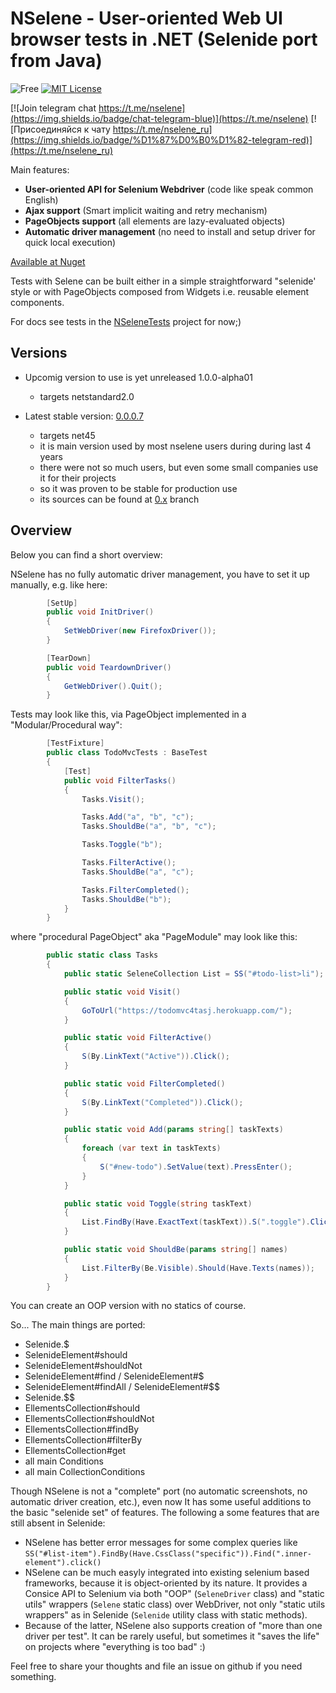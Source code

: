 # NSelene - User-oriented Web UI browser tests in .NET (Selenide port from Java)

![Free](https://img.shields.io/badge/free-open--source-green.svg)
[![MIT License](http://img.shields.io/badge/license-MIT-green.svg)](https://github.com/yashaka/nselene/blob/master/LICENSE)

[![Join telegram chat https://t.me/nselene](https://img.shields.io/badge/chat-telegram-blue)](https://t.me/nselene)
[![Присоединяйся к чату https://t.me/nselene_ru](https://img.shields.io/badge/%D1%87%D0%B0%D1%82-telegram-red)](https://t.me/nselene_ru)


Main features:

- **User-oriented API for Selenium Webdriver** (code like speak common English)
- **Ajax support** (Smart implicit waiting and retry mechanism)
- **PageObjects support** (all elements are lazy-evaluated objects)
- **Automatic driver management** (no need to install and setup driver for quick local execution)

[Available at Nuget](www.nuget.org/packages/NSelene)

Tests with Selene can be built either in a simple straightforward "selenide' style or with PageObjects composed from Widgets i.e. reusable element components.

For docs see tests in the [NSeleneTests](https://github.com/yashaka/NSelene/blob/master/NSeleneTests) project for now;)

## Versions
  
* Upcomig version to use is yet unreleased 1.0.0-alpha01
  * targets netstandard2.0

* Latest stable version: [0.0.0.7](https://www.nuget.org/packages/NSelene/0.0.0.7)
  * targets net45
  * it is main version used by most nselene users during during last 4 years
  * there were not so much users, but even some small companies use it for their projects
  * so it was proven to be stable for production use
  * its sources can be found at [0.x](https://github.com/yashaka/nselene/tree/0.x) branch

## Overview

Below you can find a short overview:

NSelene has no fully automatic driver management, you have to set it up manually, e.g. like here: 
```csharp
        [SetUp]
        public void InitDriver()
        {
            SetWebDriver(new FirefoxDriver());
        }

        [TearDown]
        public void TeardownDriver()
        {
            GetWebDriver().Quit();
        }
```

Tests may look like this, via PageObject implemented in a "Modular/Procedural way":

```csharp
        [TestFixture]
        public class TodoMvcTests : BaseTest
        {
            [Test]
            public void FilterTasks()
            {
                Tasks.Visit();

                Tasks.Add("a", "b", "c");
                Tasks.ShouldBe("a", "b", "c");

                Tasks.Toggle("b"); 

                Tasks.FilterActive();
                Tasks.ShouldBe("a", "c");

                Tasks.FilterCompleted();
                Tasks.ShouldBe("b");
            }
        }
```

where "procedural PageObject" aka "PageModule" may look like this:

```csharp
        public static class Tasks
        {
            public static SeleneCollection List = SS("#todo-list>li"); 

            public static void Visit()
            {
                GoToUrl("https://todomvc4tasj.herokuapp.com/");
            }

            public static void FilterActive()
            {
                S(By.LinkText("Active")).Click();
            }

            public static void FilterCompleted()
            {
                S(By.LinkText("Completed")).Click();
            }

            public static void Add(params string[] taskTexts)
            {
                foreach (var text in taskTexts) 
                {
                    S("#new-todo").SetValue(text).PressEnter();
                }
            }

            public static void Toggle(string taskText)
            {
                List.FindBy(Have.ExactText(taskText)).S(".toggle").Click();
            }

            public static void ShouldBe(params string[] names)
            {
                List.FilterBy(Be.Visible).Should(Have.Texts(names));
            }
        }
```

You can create an OOP version with no statics of course.

So... 
The main things are ported: 
- Selenide.$
- SelenideElement#should
- SelenideElement#shouldNot
- SelenideElement#find / SelenideElement#$
- SelenideElement#findAll / SelenideElement#$$
- Selenide.$$
- EllementsCollection#should
- EllementsCollection#shouldNot
- EllementsCollection#findBy
- EllementsCollection#filterBy
- EllementsCollection#get
- all main Conditions
- all main CollectionConditions

Though NSelene is not a "complete" port (no automatic screenshots, no automatic driver creation, etc.), even now It has some useful additions to the basic "selenide set" of features. The following a some features that are still absent in Selenide:

- NSelene has better error messages for some complex queries like 
  `SS("#list-item").FindBy(Have.CssClass("specific")).Find(".inner-element").click()`
- NSelene can be much easyly integrated into existing selenium based frameworks, because it is object-oriented by its nature. It provides a Consice API to Selenium via both "OOP" (`SeleneDriver` class) and "static utils" wrappers (`Selene` static class) over WebDriver, not only "static utils wrappers" as in Selenide (`Selenide` utility class with static methods).
- Because of the latter, NSelene also supports creation of "more than one driver per test". It can be rarely useful, but sometimes it "saves the life" on projects where "everything is too bad" :)

Feel free to share your thoughts and file an issue on github if you need something.
